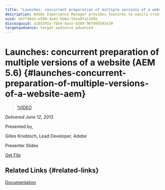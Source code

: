 ```yaml
---
title: "Launches: concurrent preparation of multiple versions of a website (AEM 5.6) "
description: Adobe Experience Manager provides features to easily create and publish digital content over websites and mobile sites. But content creators may want to work concurrently on multiple versions of a same site and sync changes between them. This is achievable by using the AEM Launches. During this session, you will discover how the feature has been integrated in AEM and understand its basic mechanisms.
uuid: ebff46e5-e580-4a42-bb8a-55ea0fa13d9e
discoiquuid: a18d345a-fbb4-4ace-b569-96fd95503a39
targetaudience: target-audience advanced
---
```


# Launches: concurrent preparation of multiple versions of a website (AEM 5.6) {#launches-concurrent-preparation-of-multiple-versions-of-a-website-aem}

>[!VIDEO](https://video.tv.adobe.com/v/19579/?quality=9)

*Delivered June 12, 2013*

Presented by,

Gilles Knobloch, Lead Developer, Adobe

Presenter Slides

[Get File](assets/2013-06-12-launches-cqgems.pdf)

## Related Links {#related-links}

[Documentation](http://docs.adobe.com/docs/en/cq/current/wcm/launches.html)

<!--
[Get back to the Overview](https://helpx.adobe.com/experience-manager/kt/eseminars/gems/aem-index.html)
-->

